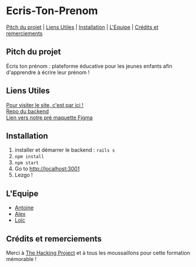 # Ecris-Ton-Prenom


[Pitch du projet](#pitch-du-projet) | 
[Liens Utiles](#liens-utiles) | 
[Installation](#installation) | 
[L'Equipe](#lequipe) | 
[Crédits et remerciements](#crédits-et-remerciements)

</div>

## Pitch du projet

Écris ton prénom : plateforme éducative pour les jeunes enfants afin d'apprendre à écrire leur prénom !

## Liens Utiles

[Pour visiter le site, c'est par ici !](https://profprogrammeur.github.io/Ecris-Ton-Prenom/)  
[Repo du backend](https://github.com/profprogrammeur/Ecris-Ton-Prenom-API.git)  
[Lien vers notre pré maquette Figma](https://www.figma.com/file/yaim7UYTo5KHDXaNzmhKiA/%C3%89cris-ton-pr%C3%A9nom?node-id=0%3A1)

## Installation

1. installer et démarrer le backend : `rails s `
1. `npm install`
1. `npm start`
1. Go to [http://localhost:3001](http://localhost:3001)
1. Lezgo !

## L'Equipe

- [Antoine](https://github.com/profprogrammeur)
- [Alex](https://github.com/lexbeaumier)
- [Loïc](https://github.com/rieuloic)

## Crédits et remerciements

Merci à [The Hacking Project](https://www.thehackingproject.org/) et à tous les moussaillons pour cette formation mémorable !
